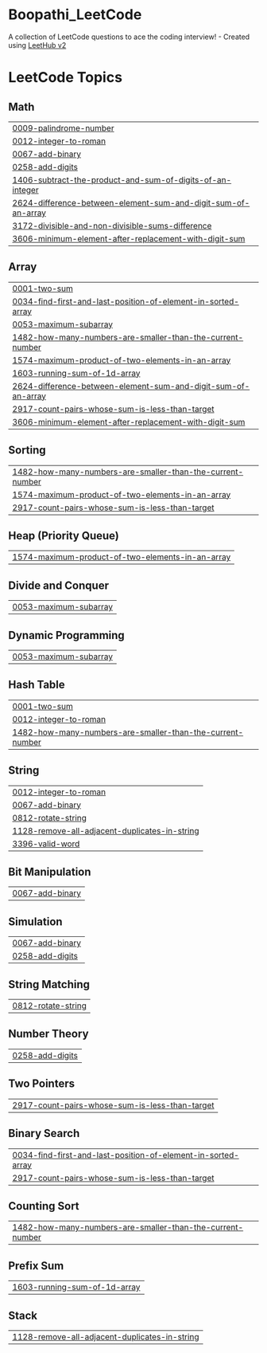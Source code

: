 # Boopathi_LeetCode
A collection of LeetCode questions to ace the coding interview! - Created using [LeetHub v2](https://github.com/arunbhardwaj/LeetHub-2.0)

<!---LeetCode Topics Start-->
# LeetCode Topics
## Math
|  |
| ------- |
| [0009-palindrome-number](https://github.com/boopathi9025/Boopathi_LeetCode/tree/master/0009-palindrome-number) |
| [0012-integer-to-roman](https://github.com/boopathi9025/Boopathi_LeetCode/tree/master/0012-integer-to-roman) |
| [0067-add-binary](https://github.com/boopathi9025/Boopathi_LeetCode/tree/master/0067-add-binary) |
| [0258-add-digits](https://github.com/boopathi9025/Boopathi_LeetCode/tree/master/0258-add-digits) |
| [1406-subtract-the-product-and-sum-of-digits-of-an-integer](https://github.com/boopathi9025/Boopathi_LeetCode/tree/master/1406-subtract-the-product-and-sum-of-digits-of-an-integer) |
| [2624-difference-between-element-sum-and-digit-sum-of-an-array](https://github.com/boopathi9025/Boopathi_LeetCode/tree/master/2624-difference-between-element-sum-and-digit-sum-of-an-array) |
| [3172-divisible-and-non-divisible-sums-difference](https://github.com/boopathi9025/Boopathi_LeetCode/tree/master/3172-divisible-and-non-divisible-sums-difference) |
| [3606-minimum-element-after-replacement-with-digit-sum](https://github.com/boopathi9025/Boopathi_LeetCode/tree/master/3606-minimum-element-after-replacement-with-digit-sum) |
## Array
|  |
| ------- |
| [0001-two-sum](https://github.com/boopathi9025/Boopathi_LeetCode/tree/master/0001-two-sum) |
| [0034-find-first-and-last-position-of-element-in-sorted-array](https://github.com/boopathi9025/Boopathi_LeetCode/tree/master/0034-find-first-and-last-position-of-element-in-sorted-array) |
| [0053-maximum-subarray](https://github.com/boopathi9025/Boopathi_LeetCode/tree/master/0053-maximum-subarray) |
| [1482-how-many-numbers-are-smaller-than-the-current-number](https://github.com/boopathi9025/Boopathi_LeetCode/tree/master/1482-how-many-numbers-are-smaller-than-the-current-number) |
| [1574-maximum-product-of-two-elements-in-an-array](https://github.com/boopathi9025/Boopathi_LeetCode/tree/master/1574-maximum-product-of-two-elements-in-an-array) |
| [1603-running-sum-of-1d-array](https://github.com/boopathi9025/Boopathi_LeetCode/tree/master/1603-running-sum-of-1d-array) |
| [2624-difference-between-element-sum-and-digit-sum-of-an-array](https://github.com/boopathi9025/Boopathi_LeetCode/tree/master/2624-difference-between-element-sum-and-digit-sum-of-an-array) |
| [2917-count-pairs-whose-sum-is-less-than-target](https://github.com/boopathi9025/Boopathi_LeetCode/tree/master/2917-count-pairs-whose-sum-is-less-than-target) |
| [3606-minimum-element-after-replacement-with-digit-sum](https://github.com/boopathi9025/Boopathi_LeetCode/tree/master/3606-minimum-element-after-replacement-with-digit-sum) |
## Sorting
|  |
| ------- |
| [1482-how-many-numbers-are-smaller-than-the-current-number](https://github.com/boopathi9025/Boopathi_LeetCode/tree/master/1482-how-many-numbers-are-smaller-than-the-current-number) |
| [1574-maximum-product-of-two-elements-in-an-array](https://github.com/boopathi9025/Boopathi_LeetCode/tree/master/1574-maximum-product-of-two-elements-in-an-array) |
| [2917-count-pairs-whose-sum-is-less-than-target](https://github.com/boopathi9025/Boopathi_LeetCode/tree/master/2917-count-pairs-whose-sum-is-less-than-target) |
## Heap (Priority Queue)
|  |
| ------- |
| [1574-maximum-product-of-two-elements-in-an-array](https://github.com/boopathi9025/Boopathi_LeetCode/tree/master/1574-maximum-product-of-two-elements-in-an-array) |
## Divide and Conquer
|  |
| ------- |
| [0053-maximum-subarray](https://github.com/boopathi9025/Boopathi_LeetCode/tree/master/0053-maximum-subarray) |
## Dynamic Programming
|  |
| ------- |
| [0053-maximum-subarray](https://github.com/boopathi9025/Boopathi_LeetCode/tree/master/0053-maximum-subarray) |
## Hash Table
|  |
| ------- |
| [0001-two-sum](https://github.com/boopathi9025/Boopathi_LeetCode/tree/master/0001-two-sum) |
| [0012-integer-to-roman](https://github.com/boopathi9025/Boopathi_LeetCode/tree/master/0012-integer-to-roman) |
| [1482-how-many-numbers-are-smaller-than-the-current-number](https://github.com/boopathi9025/Boopathi_LeetCode/tree/master/1482-how-many-numbers-are-smaller-than-the-current-number) |
## String
|  |
| ------- |
| [0012-integer-to-roman](https://github.com/boopathi9025/Boopathi_LeetCode/tree/master/0012-integer-to-roman) |
| [0067-add-binary](https://github.com/boopathi9025/Boopathi_LeetCode/tree/master/0067-add-binary) |
| [0812-rotate-string](https://github.com/boopathi9025/Boopathi_LeetCode/tree/master/0812-rotate-string) |
| [1128-remove-all-adjacent-duplicates-in-string](https://github.com/boopathi9025/Boopathi_LeetCode/tree/master/1128-remove-all-adjacent-duplicates-in-string) |
| [3396-valid-word](https://github.com/boopathi9025/Boopathi_LeetCode/tree/master/3396-valid-word) |
## Bit Manipulation
|  |
| ------- |
| [0067-add-binary](https://github.com/boopathi9025/Boopathi_LeetCode/tree/master/0067-add-binary) |
## Simulation
|  |
| ------- |
| [0067-add-binary](https://github.com/boopathi9025/Boopathi_LeetCode/tree/master/0067-add-binary) |
| [0258-add-digits](https://github.com/boopathi9025/Boopathi_LeetCode/tree/master/0258-add-digits) |
## String Matching
|  |
| ------- |
| [0812-rotate-string](https://github.com/boopathi9025/Boopathi_LeetCode/tree/master/0812-rotate-string) |
## Number Theory
|  |
| ------- |
| [0258-add-digits](https://github.com/boopathi9025/Boopathi_LeetCode/tree/master/0258-add-digits) |
## Two Pointers
|  |
| ------- |
| [2917-count-pairs-whose-sum-is-less-than-target](https://github.com/boopathi9025/Boopathi_LeetCode/tree/master/2917-count-pairs-whose-sum-is-less-than-target) |
## Binary Search
|  |
| ------- |
| [0034-find-first-and-last-position-of-element-in-sorted-array](https://github.com/boopathi9025/Boopathi_LeetCode/tree/master/0034-find-first-and-last-position-of-element-in-sorted-array) |
| [2917-count-pairs-whose-sum-is-less-than-target](https://github.com/boopathi9025/Boopathi_LeetCode/tree/master/2917-count-pairs-whose-sum-is-less-than-target) |
## Counting Sort
|  |
| ------- |
| [1482-how-many-numbers-are-smaller-than-the-current-number](https://github.com/boopathi9025/Boopathi_LeetCode/tree/master/1482-how-many-numbers-are-smaller-than-the-current-number) |
## Prefix Sum
|  |
| ------- |
| [1603-running-sum-of-1d-array](https://github.com/boopathi9025/Boopathi_LeetCode/tree/master/1603-running-sum-of-1d-array) |
## Stack
|  |
| ------- |
| [1128-remove-all-adjacent-duplicates-in-string](https://github.com/boopathi9025/Boopathi_LeetCode/tree/master/1128-remove-all-adjacent-duplicates-in-string) |
<!---LeetCode Topics End-->